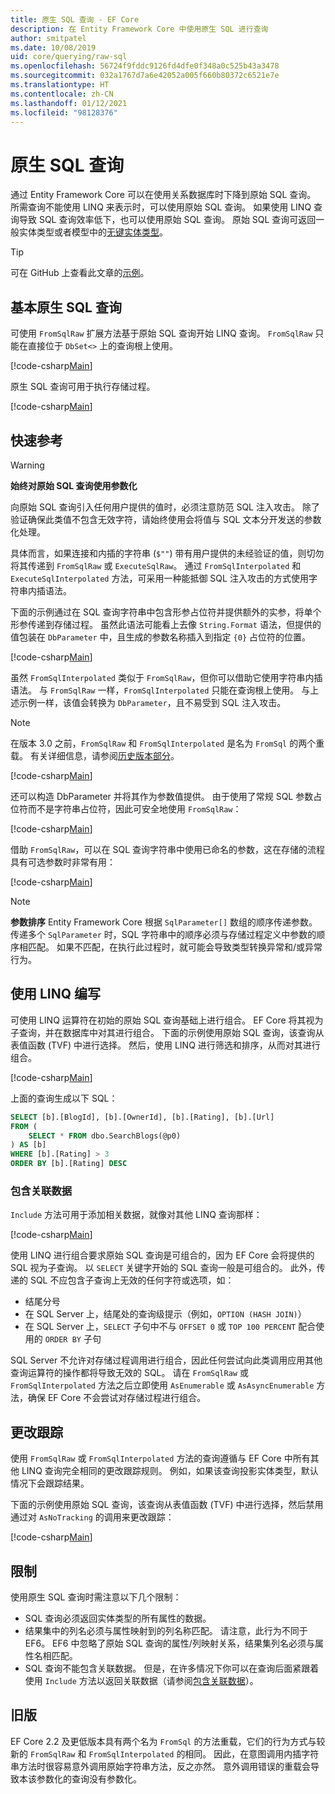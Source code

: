 ```yaml
---
title: 原生 SQL 查询 - EF Core
description: 在 Entity Framework Core 中使用原生 SQL 进行查询
author: smitpatel
ms.date: 10/08/2019
uid: core/querying/raw-sql
ms.openlocfilehash: 56724f9fddc9126fd4dfe0f348a0c525b43a3478
ms.sourcegitcommit: 032a1767d7a6e42052a005f660b80372c6521e7e
ms.translationtype: HT
ms.contentlocale: zh-CN
ms.lasthandoff: 01/12/2021
ms.locfileid: "98128376"
---
```

# <a name="raw-sql-queries"></a>原生 SQL 查询

通过 Entity Framework Core 可以在使用关系数据库时下降到原始 SQL 查询。 所需查询不能使用 LINQ 来表示时，可以使用原始 SQL 查询。 如果使用 LINQ 查询导致 SQL 查询效率低下，也可以使用原始 SQL 查询。 原始 SQL 查询可返回一般实体类型或者模型中的[无键实体类型](xref:core/modeling/keyless-entity-types)。

> [!TIP]
> 可在 GitHub 上查看此文章的[示例](https://github.com/dotnet/EntityFramework.Docs/tree/master/samples/core/Querying/RawSQL)。

## <a name="basic-raw-sql-queries"></a>基本原生 SQL 查询

可使用 `FromSqlRaw` 扩展方法基于原始 SQL 查询开始 LINQ 查询。 `FromSqlRaw` 只能在直接位于 `DbSet<>` 上的查询根上使用。

[!code-csharp[Main](../../../samples/core/Querying/RawSQL/Program.cs#FromSqlRaw)]

原生 SQL 查询可用于执行存储过程。

[!code-csharp[Main](../../../samples/core/Querying/RawSQL/Program.cs#FromSqlRawStoredProcedure)]

## <a name="passing-parameters"></a>快速参考

> [!WARNING]
> **始终对原始 SQL 查询使用参数化**
>
> 向原始 SQL 查询引入任何用户提供的值时，必须注意防范 SQL 注入攻击。 除了验证确保此类值不包含无效字符，请始终使用会将值与 SQL 文本分开发送的参数化处理。
>
> 具体而言，如果连接和内插的字符串 (`$""`) 带有用户提供的未经验证的值，则切勿将其传递到 `FromSqlRaw` 或 `ExecuteSqlRaw`。 通过 `FromSqlInterpolated` 和 `ExecuteSqlInterpolated` 方法，可采用一种能抵御 SQL 注入攻击的方式使用字符串内插语法。

下面的示例通过在 SQL 查询字符串中包含形参占位符并提供额外的实参，将单个形参传递到存储过程。 虽然此语法可能看上去像 `String.Format` 语法，但提供的值包装在 `DbParameter` 中，且生成的参数名称插入到指定 `{0}` 占位符的位置。

[!code-csharp[Main](../../../samples/core/Querying/RawSQL/Program.cs#FromSqlRawStoredProcedureParameter)]

虽然 `FromSqlInterpolated` 类似于 `FromSqlRaw`，但你可以借助它使用字符串内插语法。 与 `FromSqlRaw` 一样，`FromSqlInterpolated` 只能在查询根上使用。 与上述示例一样，该值会转换为 `DbParameter`，且不易受到 SQL 注入攻击。

> [!NOTE]
> 在版本 3.0 之前，`FromSqlRaw` 和 `FromSqlInterpolated` 是名为 `FromSql` 的两个重载。 有关详细信息，请参阅[历史版本部分](#previous-versions)。

[!code-csharp[Main](../../../samples/core/Querying/RawSQL/Program.cs#FromSqlInterpolatedStoredProcedureParameter)]

还可以构造 DbParameter 并将其作为参数值提供。 由于使用了常规 SQL 参数占位符而不是字符串占位符，因此可安全地使用 `FromSqlRaw`：

[!code-csharp[Main](../../../samples/core/Querying/RawSQL/Program.cs#FromSqlRawStoredProcedureSqlParameter)]

借助 `FromSqlRaw`，可以在 SQL 查询字符串中使用已命名的参数，这在存储的流程具有可选参数时非常有用：

[!code-csharp[Main](../../../samples/core/Querying/RawSQL/Program.cs#FromSqlRawStoredProcedureNamedSqlParameter)]

> [!NOTE]
> **参数排序** Entity Framework Core 根据 `SqlParameter[]` 数组的顺序传递参数。 传递多个 `SqlParameter` 时，SQL 字符串中的顺序必须与存储过程定义中参数的顺序相匹配。 如果不匹配，在执行此过程时，就可能会导致类型转换异常和/或异常行为。

## <a name="composing-with-linq"></a>使用 LINQ 编写

可使用 LINQ 运算符在初始的原始 SQL 查询基础上进行组合。 EF Core 将其视为子查询，并在数据库中对其进行组合。 下面的示例使用原始 SQL 查询，该查询从表值函数 (TVF) 中进行选择。 然后，使用 LINQ 进行筛选和排序，从而对其进行组合。

[!code-csharp[Main](../../../samples/core/Querying/RawSQL/Program.cs#FromSqlInterpolatedComposed)]

上面的查询生成以下 SQL：

```sql
SELECT [b].[BlogId], [b].[OwnerId], [b].[Rating], [b].[Url]
FROM (
    SELECT * FROM dbo.SearchBlogs(@p0)
) AS [b]
WHERE [b].[Rating] > 3
ORDER BY [b].[Rating] DESC
```

### <a name="including-related-data"></a>包含关联数据

`Include` 方法可用于添加相关数据，就像对其他 LINQ 查询那样：

[!code-csharp[Main](../../../samples/core/Querying/RawSQL/Program.cs#FromSqlInterpolatedInclude)]

使用 LINQ 进行组合要求原始 SQL 查询是可组合的，因为 EF Core 会将提供的 SQL 视为子查询。 以 `SELECT` 关键字开始的 SQL 查询一般是可组合的。 此外，传递的 SQL 不应包含子查询上无效的任何字符或选项，如：

- 结尾分号
- 在 SQL Server 上，结尾处的查询级提示（例如，`OPTION (HASH JOIN)`）
- 在 SQL Server 上，`SELECT` 子句中不与 `OFFSET 0` 或 `TOP 100 PERCENT` 配合使用的 `ORDER BY` 子句

SQL Server 不允许对存储过程调用进行组合，因此任何尝试向此类调用应用其他查询运算符的操作都将导致无效的 SQL。 请在 `FromSqlRaw` 或 `FromSqlInterpolated` 方法之后立即使用 `AsEnumerable` 或 `AsAsyncEnumerable` 方法，确保 EF Core 不会尝试对存储过程进行组合。

## <a name="change-tracking"></a>更改跟踪

使用 `FromSqlRaw` 或 `FromSqlInterpolated` 方法的查询遵循与 EF Core 中所有其他 LINQ 查询完全相同的更改跟踪规则。 例如，如果该查询投影实体类型，默认情况下会跟踪结果。

下面的示例使用原始 SQL 查询，该查询从表值函数 (TVF) 中进行选择，然后禁用通过对 `AsNoTracking` 的调用来更改跟踪：

[!code-csharp[Main](../../../samples/core/Querying/RawSQL/Program.cs#FromSqlInterpolatedAsNoTracking)]

## <a name="limitations"></a>限制

使用原生 SQL 查询时需注意以下几个限制：

- SQL 查询必须返回实体类型的所有属性的数据。
- 结果集中的列名必须与属性映射到的列名称匹配。 请注意，此行为不同于 EF6。 EF6 中忽略了原始 SQL 查询的属性/列映射关系，结果集列名必须与属性名相匹配。
- SQL 查询不能包含关联数据。 但是，在许多情况下你可以在查询后面紧跟着使用 `Include` 方法以返回关联数据（请参阅[包含关联数据](#including-related-data)）。

## <a name="previous-versions"></a>旧版

EF Core 2.2 及更低版本具有两个名为 `FromSql` 的方法重载，它们的行为方式与较新的 `FromSqlRaw` 和 `FromSqlInterpolated` 的相同。 因此，在意图调用内插字符串方法时很容易意外调用原始字符串方法，反之亦然。 意外调用错误的重载会导致本该参数化的查询没有参数化。

